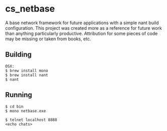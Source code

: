 # cs_netbase #

A base network framework for future applications with a simple nant build configuration.  This project was 
created more as a reference for future work than anything particularly productive.  Attribution for some pieces
of code may be missing or taken from books, etc.

## Building ##

    OSX:
    $ brew install mono
    $ brew install nant
    $ nant

## Running ##

    $ cd bin
    $ mono netbase.exe

    $ telnet localhost 8888
    <echo chats>
